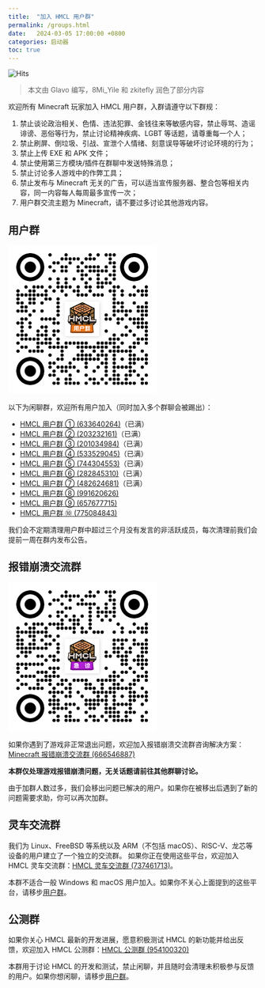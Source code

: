 ```yaml
---
title:  "加入 HMCL 用户群"
permalink: /groups.html
date:   2024-03-05 17:00:00 +0800
categories: 启动器
toc: true
---
```


![Hits](https://hits.zkitefly.eu.org/?tag=https%3A%2F%2Fdocs.hmcl.net%2Fgroups.html)

> 本文由 Glavo 编写，8Mi_Yile 和 zkitefly 润色了部分内容

欢迎所有 Minecraft 玩家加入 HMCL 用户群，入群请遵守以下群规：

1. 禁止谈论政治相关、色情、违法犯罪、金钱往来等敏感内容，禁止辱骂、造谣诽谤、恶俗等行为，禁止讨论精神疾病、LGBT 等话题，请尊重每一个人；
2. 禁止刷屏、倒垃圾、引战、宣泄个人情绪、刻意误导等破坏讨论环境的行为；
3. 禁止上传 EXE 和 APK 文件；
4. 禁止使用第三方模块/插件在群聊中发送特殊消息；
5. 禁止讨论多人游戏中的作弊工具；
6. 禁止发布与 Minecraft 无关的广告，可以适当宣传服务器、整合包等相关内容，同一内容每人每周最多宣传一次；
7. 用户群交流主题为 Minecraft，请不要过多讨论其他游戏内容。

## 用户群

![](/assets/img/docs/groups/group-8.png)

以下为闲聊群，欢迎所有用户加入（同时加入多个群聊会被踢出）：

- [HMCL 用户群 ① (633640264)](https://qm.qq.com/q/fvJueufsvC)（已满）
- [HMCL 用户群 ② (203232161)](https://qm.qq.com/q/N7hgdNYfy)（已满）
- [HMCL 用户群 ③ (201034984)](https://qm.qq.com/q/7sbMrFm9CE)（已满）
- [HMCL 用户群 ④ (533529045)](https://qm.qq.com/q/ACmZa98tGg)（已满）
- [HMCL 用户群 ⑤ (744304553)](https://qm.qq.com/q/MlVArSCMwM)（已满）
- [HMCL 用户群 ⑥ (282845310)](https://qm.qq.com/q/S782Skmu0U)（已满）
- [HMCL 用户群 ⑦ (482624681)](https://qm.qq.com/q/WFsZ65F6MY)（已满）
- [HMCL 用户群 ⑧ (991620626)](https://qm.qq.com/q/ECVKkslPqi)
- [HMCL 用户群 ⑨ (657677715)](https://qm.qq.com/q/DVj9tTrwze)
- [HMCL 用户群 ⑩ (775084843)](https://qm.qq.com/q/V5F9DswQEu)

我们会不定期清理用户群中超过三个月没有发言的非活跃成员，每次清理前我们会提前一周在群内发布公告。

## 报错崩溃交流群

![](/assets/img/docs/groups/crash.png)

如果你遇到了游戏非正常退出问题，欢迎加入报错崩溃交流群咨询解决方案：[Minecraft 报错崩溃交流群 (666546887)](https://qm.qq.com/q/nG0Ti1kJri)

**本群仅处理游戏报错崩溃问题，无关话题请前往其他群聊讨论。**

由于加群人数过多，我们会移出问题已解决的用户。如果你在被移出后遇到了新的问题需要求助，你可以再次加群。

## 灵车交流群

我们为 Linux、FreeBSD 等系统以及 ARM（不包括 macOS）、RISC-V、龙芯等设备的用户建立了一个独立的交流群。
如果你正在使用这些平台，欢迎加入 HMCL 灵车交流群：[HMCL 灵车交流群 (737461713)](https://qm.qq.com/q/C935haj8xW)。

本群不适合一般 Windows 和 macOS 用户加入。如果你不关心上面提到的这些平台，请移步[用户群](#用户群)。

## 公测群

如果你关心 HMCL 最新的开发进展，愿意积极测试 HMCL 的新功能并给出反馈，欢迎加入 HMCL 公测群：[HMCL 公测群 (954100320)](https://qm.qq.com/q/EO7Cx87Cz6)

本群用于讨论 HMCL 的开发和测试，禁止闲聊，并且随时会清理未积极参与反馈的用户。如果你想闲聊，请移步[用户群](#用户群)。
